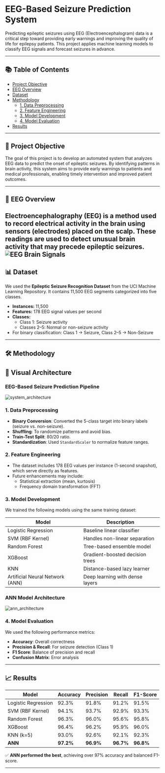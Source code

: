 # EEG-Based Seizure Prediction System

Predicting epileptic seizures using EEG (Electroencephalogram) data is a critical step toward providing early warnings and improving the quality of life for epilepsy patients. This project applies machine learning models to classify EEG signals and forecast seizures in advance.

---

## 📚 Table of Contents

- [Project Objective](#-project-objective)
- [EEG Overview](#-eeg-overview)
- [Dataset](#-dataset)
- [Methodology](#-methodology)
  - [1. Data Preprocessing](#1-data-preprocessing)
  - [2. Feature Engineering](#2-feature-engineering)
  - [3. Model Development](#3-model-development)
  - [4. Model Evaluation](#4-model-evaluation)
- [Results](#-results)
---

## 🧠 Project Objective

The goal of this project is to develop an automated system that analyzes EEG data to predict the onset of epileptic seizures. By identifying patterns in brain activity, this system aims to provide early warnings to patients and medical professionals, enabling timely intervention and improved patient outcomes.

---

## 🧾 EEG Overview

Electroencephalography (EEG) is a method used to record electrical activity in the brain using sensors (electrodes) placed on the scalp. These readings are used to detect unusual brain activity that may precede epileptic seizures.
![EEG Brain Signals](https://github.com/user-attachments/assets/5121e10b-099f-4504-98f2-ddf54b4e612b)
---

## 📊 Dataset

We used the **Epileptic Seizure Recognition Dataset** from the UCI Machine Learning Repository. It contains 11,500 EEG segments categorized into five classes.

- **Instances:** 11,500
- **Features:** 178 EEG signal values per second
- **Classes:**
  - Class 1: Seizure activity
  - Classes 2–5: Normal or non-seizure activity
- For binary classification: Class 1 → Seizure, Class 2–5 → Non-Seizure

---

## 🛠️ Methodology

## 🧩 Visual Architecture

### EEG-Based Seizure Prediction Pipeline
![system_architecture](https://github.com/user-attachments/assets/50e287bd-7c57-47eb-ba00-082ac0f1fab1)

### 1. Data Preprocessing
- **Binary Conversion**: Converted the 5-class target into binary labels (seizure vs. non-seizure).
- **Shuffling**: To randomize patterns and avoid bias.
- **Train-Test Split**: 80/20 ratio.
- **Standardization**: Used `StandardScaler` to normalize feature ranges.

### 2. Feature Engineering
- The dataset includes 178 EEG values per instance (1-second snapshot), which serve directly as features.
- Future enhancements may include:
  - Statistical extraction (mean, kurtosis)
  - Frequency domain transformation (FFT)

### 3. Model Development
We trained the following models using the same training dataset:

| Model                | Description |
|---------------------|-------------|
| Logistic Regression | Baseline linear classifier |
| SVM (RBF Kernel)    | Handles non-linear separation |
| Random Forest       | Tree-based ensemble model |
| XGBoost             | Gradient-boosted decision trees |
| KNN                 | Distance-based lazy learner |
| Artificial Neural Network (ANN) | Deep learning with dense layers |

### ANN Model Architecture  
![ann_architecture](https://github.com/user-attachments/assets/43e936af-b9c1-4236-be91-82059bb93e22)

### 4. Model Evaluation
We used the following performance metrics:
- **Accuracy**: Overall correctness
- **Precision & Recall**: For seizure detection (Class 1)
- **F1 Score**: Balance of precision and recall
- **Confusion Matrix**: Error analysis

---

## 📈 Results

| Model                 | Accuracy | Precision | Recall | F1-Score |
|----------------------|----------|-----------|--------|----------|
| Logistic Regression  | 92.3%    | 91.8%     | 91.2%  | 91.5%    |
| SVM (RBF Kernel)     | 94.1%    | 93.7%     | 92.9%  | 93.3%    |
| Random Forest        | 96.3%    | 96.0%     | 95.6%  | 95.8%    |
| XGBoost              | 96.4%    | 96.2%     | 95.9%  | 96.0%    |
| KNN (k=5)            | 93.0%    | 92.6%     | 92.1%  | 92.3%    |
| **ANN**              | **97.2%**| **96.9%** | **96.7%**| **96.8%**|

✅ **ANN performed the best**, achieving over 97% accuracy and balanced F1-score.

---

